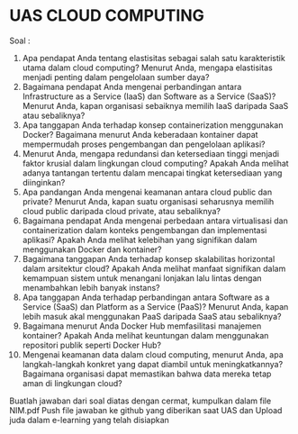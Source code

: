 # UAS CLOUD COMPUTING

Soal :
1. Apa pendapat Anda tentang elastisitas sebagai salah satu karakteristik utama dalam cloud computing? Menurut Anda, mengapa elastisitas menjadi penting dalam pengelolaan sumber daya?
2. Bagaimana pendapat Anda mengenai perbandingan antara Infrastructure as a Service (IaaS) dan Software as a Service (SaaS)? Menurut Anda, kapan organisasi sebaiknya memilih IaaS daripada SaaS atau sebaliknya?
3. Apa tanggapan Anda terhadap konsep containerization menggunakan Docker? Bagaimana menurut Anda keberadaan kontainer dapat mempermudah proses pengembangan dan pengelolaan aplikasi?
4. Menurut Anda, mengapa redundansi dan ketersediaan tinggi menjadi faktor krusial dalam lingkungan cloud computing? Apakah Anda melihat adanya tantangan tertentu dalam mencapai tingkat ketersediaan yang diinginkan?
5. Apa pandangan Anda mengenai keamanan antara cloud public dan private? Menurut Anda, kapan suatu organisasi seharusnya memilih cloud public daripada cloud private, atau sebaliknya?
6. Bagaimana pendapat Anda mengenai perbedaan antara virtualisasi dan containerization dalam konteks pengembangan dan implementasi aplikasi? Apakah Anda melihat kelebihan yang signifikan dalam menggunakan Docker dan kontainer?
7. Bagaimana tanggapan Anda terhadap konsep skalabilitas horizontal dalam arsitektur cloud? Apakah Anda melihat manfaat signifikan dalam kemampuan sistem untuk menangani lonjakan lalu lintas dengan menambahkan lebih banyak instans?
8. Apa tanggapan Anda terhadap perbandingan antara Software as a Service (SaaS) dan Platform as a Service (PaaS)? Menurut Anda, kapan lebih masuk akal menggunakan PaaS daripada SaaS atau sebaliknya?
9. Bagaimana menurut Anda Docker Hub memfasilitasi manajemen kontainer? Apakah Anda melihat keuntungan dalam menggunakan repositori publik seperti Docker Hub?
10. Mengenai keamanan data dalam cloud computing, menurut Anda, apa langkah-langkah konkret yang dapat diambil untuk meningkatkannya? Bagaimana organisasi dapat memastikan bahwa data mereka tetap aman di lingkungan cloud?

Buatlah jawaban dari soal diatas dengan cermat, kumpulkan dalam file NIM.pdf
Push file jawaban ke github yang diberikan saat UAS dan
Upload juda dalam e-learning yang telah disiapkan
